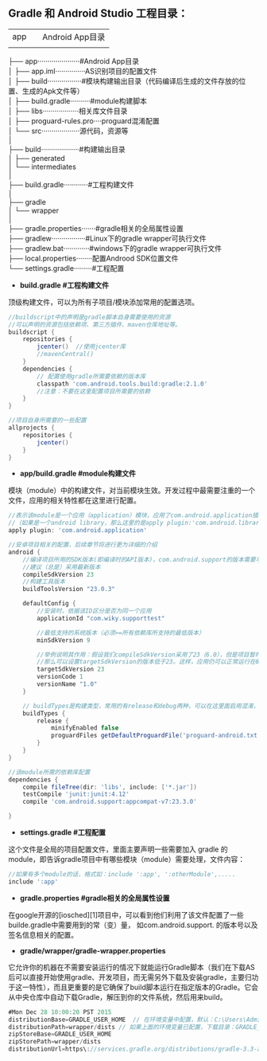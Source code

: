## Gradle 和 Android Studio 工程目录：

|  |  |  |
| :--- | :--- | :--- |
| app |  | Android App目录 |
|  |  |  |

├── app·····················\#Android App目录  
│ ├── app.iml···············AS识别项目的配置文件  
│ ├── build·················\#模块构建输出目录（代码编译后生成的文件存放的位置、生成的Apk文件等）  
│ ├── build.gradle··········\#module构建脚本  
│ ├── libs··················相关库文件目录  
│ ├── proguard-rules.pro····proguard混淆配置  
│ └── src···················源代码，资源等  
│  
├── build···················\#构建输出目录  
│ ├── generated  
│ └── intermediates  
│  
├── build.gradle············\#工程构建文件  
│  
├── gradle  
│ └── wrapper  
│  
├── gradle.properties·······\#gradle相关的全局属性设置  
├── gradlew·················\#Linux下的gradle wrapper可执行文件  
├── gradlew.bat·············\#windows下的gradle wrapper可执行文件  
├── local.properties········配置Androod SDK位置文件  
└── settings.gradle·········\#工程配置

* **build.gradle \#工程构建文件**

顶级构建文件，可以为所有子项目/模块添加常用的配置选项。

```gradle
//buildscript中的声明是gradle脚本自身需要使用的资源
//可以声明的资源包括依赖项、第三方插件、maven仓库地址等。
buildscript {
    repositories {
        jcenter()  //使用jcenter库
        //mavenCentral()
    }
    dependencies {
        // 配置使用gradle所需要依赖的版本库
        classpath 'com.android.tools.build:gradle:2.1.0'
        //注意：不要在这里配置项目所需要的依赖
    }
}

//项目自身所需要的一些配置
allprojects {
    repositories {
        jcenter()
    }
}
```

* **app/build.gradle \#module构建文件**

模块（module）中的构建文件，对当前模块生效。开发过程中最需要注重的一个文件，应用的相关特性都在这里进行配置。

```gradle
//表示该module是一个应用（application）模块，应用了com.android.application插件；
//（如果是一个android library，那么这里的是apply plugin:'com.android.library'）
apply plugin: 'com.android.application'

//安卓项目相关的配置，后续章节将进行更为详细的介绍
android {
    //编译项目所用的SDK版本(即编译时的API版本)，com.android.support的版本需要与这个一致
    //建议（总是）采用最新版本
    compileSdkVersion 23
    //构建工具版本
    buildToolsVersion "23.0.3"

    defaultConfig {
        //安装时，依据该ID区分是否为同一个应用
        applicationId "com.wiky.supporttest"

        //最低支持的系统版本（必须>=所有依赖库所支持的最低版本）
        minSdkVersion 9

        //举例说明其作用：假设我们compileSdkVersion采用了23（6.0），但是项目暂时还未对6.0的特性（如运行时权限）做相应的处理，
        //那么可以设置targetSdkVersion的版本低于23。这样，应用仍可以正常运行在6.0的机子上（当然也就不具有运行时权限的特性）。
        targetSdkVersion 23
        versionCode 1
        versionName "1.0"
    }

    // buildTypes是构建类型，常用的有release和debug两种，可以在这里面启用混淆，启用zipAlign以及配置签名信息等。后面再具体介绍
    buildTypes {
        release {
            minifyEnabled false
            proguardFiles getDefaultProguardFile('proguard-android.txt'), 'proguard-rules.pro'
        }
    }
}

//该module所需的依赖库配置
dependencies {
    compile fileTree(dir: 'libs', include: ['*.jar'])
    testCompile 'junit:junit:4.12'
    compile 'com.android.support:appcompat-v7:23.3.0'

}
```

* **settings.gradle \#工程配置**

这个文件是全局的项目配置文件，里面主要声明一些需要加入 gradle 的 module，即告诉gradle项目中有哪些模块（module）需要处理，文件内容：

```gradle
//如果有多个module的话，格式如：include ':app', ':otherModule',.....
include ':app'
```

* **gradle.properties \#gradle相关的全局属性设置**

在google开源的\[iosched\]\[1\]项目中，可以看到他们利用了该文件配置了一些builde.gradle中需要用到的常（变）量， 如com.android.support. 的版本号以及签名信息相关的配置。

* **gradle/wrapper/gradle-wrapper.properties**

它允许你的机器在不需要安装运行的情况下就能运行Gradle脚本（我们在下载AS后可以直接开始使用gradle、开发项目，而无需另外下载及安装gradle，主要归功于这一特性），而且更重要的是它确保了build脚本运行在指定版本的Gradle。它会从中央仓库中自动下载Gradle，解压到你的文件系统，然后用来build。

```gradle
#Mon Dec 28 10:00:20 PST 2015
distributionBase=GRADLE_USER_HOME  // 在环境变量中配置，默认：C:\Users\Administrator\
distributionPath=wrapper/dists // 如果上面的环境变量已配置，下载目录：GRADLE_USER_HOME\.gradle\wrapper\dists\
zipStoreBase=GRADLE_USER_HOME
zipStorePath=wrapper/dists
distributionUrl=https\://services.gradle.org/distributions/gradle-3.3-all.zip // 使用的gradle版本，及其仓库地址。我们也可以指定本地目录。
```



